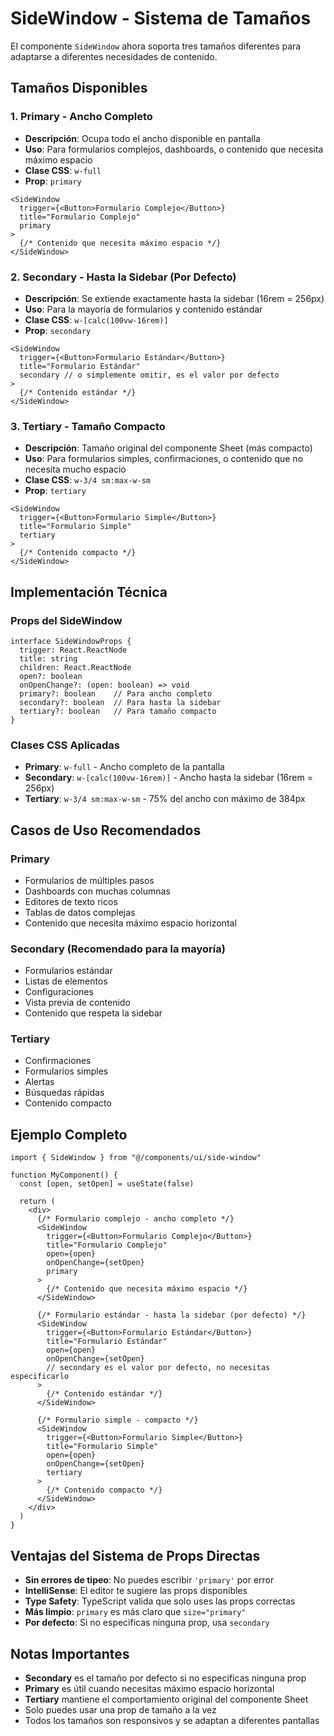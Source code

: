 # SideWindow - Sistema de Tamaños

El componente `SideWindow` ahora soporta tres tamaños diferentes para adaptarse a diferentes necesidades de contenido.

## Tamaños Disponibles

### 1. Primary - Ancho Completo
- **Descripción**: Ocupa todo el ancho disponible en pantalla
- **Uso**: Para formularios complejos, dashboards, o contenido que necesita máximo espacio
- **Clase CSS**: `w-full`
- **Prop**: `primary`

```tsx
<SideWindow
  trigger={<Button>Formulario Complejo</Button>}
  title="Formulario Complejo"
  primary
>
  {/* Contenido que necesita máximo espacio */}
</SideWindow>
```

### 2. Secondary - Hasta la Sidebar (Por Defecto)
- **Descripción**: Se extiende exactamente hasta la sidebar (16rem = 256px)
- **Uso**: Para la mayoría de formularios y contenido estándar
- **Clase CSS**: `w-[calc(100vw-16rem)]`
- **Prop**: `secondary`

```tsx
<SideWindow
  trigger={<Button>Formulario Estándar</Button>}
  title="Formulario Estándar"
  secondary // o simplemente omitir, es el valor por defecto
>
  {/* Contenido estándar */}
</SideWindow>
```

### 3. Tertiary - Tamaño Compacto
- **Descripción**: Tamaño original del componente Sheet (más compacto)
- **Uso**: Para formularios simples, confirmaciones, o contenido que no necesita mucho espacio
- **Clase CSS**: `w-3/4 sm:max-w-sm`
- **Prop**: `tertiary`

```tsx
<SideWindow
  trigger={<Button>Formulario Simple</Button>}
  title="Formulario Simple"
  tertiary
>
  {/* Contenido compacto */}
</SideWindow>
```

## Implementación Técnica

### Props del SideWindow
```tsx
interface SideWindowProps {
  trigger: React.ReactNode
  title: string
  children: React.ReactNode
  open?: boolean
  onOpenChange?: (open: boolean) => void
  primary?: boolean    // Para ancho completo
  secondary?: boolean  // Para hasta la sidebar
  tertiary?: boolean   // Para tamaño compacto
}
```

### Clases CSS Aplicadas
- **Primary**: `w-full` - Ancho completo de la pantalla
- **Secondary**: `w-[calc(100vw-16rem)]` - Ancho hasta la sidebar (16rem = 256px)
- **Tertiary**: `w-3/4 sm:max-w-sm` - 75% del ancho con máximo de 384px

## Casos de Uso Recomendados

### Primary
- Formularios de múltiples pasos
- Dashboards con muchas columnas
- Editores de texto ricos
- Tablas de datos complejas
- Contenido que necesita máximo espacio horizontal

### Secondary (Recomendado para la mayoría)
- Formularios estándar
- Listas de elementos
- Configuraciones
- Vista previa de contenido
- Contenido que respeta la sidebar

### Tertiary
- Confirmaciones
- Formularios simples
- Alertas
- Búsquedas rápidas
- Contenido compacto

## Ejemplo Completo

```tsx
import { SideWindow } from "@/components/ui/side-window"

function MyComponent() {
  const [open, setOpen] = useState(false)

  return (
    <div>
      {/* Formulario complejo - ancho completo */}
      <SideWindow
        trigger={<Button>Formulario Complejo</Button>}
        title="Formulario Complejo"
        open={open}
        onOpenChange={setOpen}
        primary
      >
        {/* Contenido que necesita máximo espacio */}
      </SideWindow>

      {/* Formulario estándar - hasta la sidebar (por defecto) */}
      <SideWindow
        trigger={<Button>Formulario Estándar</Button>}
        title="Formulario Estándar"
        open={open}
        onOpenChange={setOpen}
        // secondary es el valor por defecto, no necesitas especificarlo
      >
        {/* Contenido estándar */}
      </SideWindow>

      {/* Formulario simple - compacto */}
      <SideWindow
        trigger={<Button>Formulario Simple</Button>}
        title="Formulario Simple"
        open={open}
        onOpenChange={setOpen}
        tertiary
      >
        {/* Contenido compacto */}
      </SideWindow>
    </div>
  )
}
```

## Ventajas del Sistema de Props Directas

- **Sin errores de tipeo**: No puedes escribir `'primary'` por error
- **IntelliSense**: El editor te sugiere las props disponibles
- **Type Safety**: TypeScript valida que solo uses las props correctas
- **Más limpio**: `primary` es más claro que `size="primary"`
- **Por defecto**: Si no especificas ninguna prop, usa `secondary`

## Notas Importantes

- **Secondary** es el tamaño por defecto si no especificas ninguna prop
- **Primary** es útil cuando necesitas máximo espacio horizontal
- **Tertiary** mantiene el comportamiento original del componente Sheet
- Solo puedes usar una prop de tamaño a la vez
- Todos los tamaños son responsivos y se adaptan a diferentes pantallas
